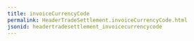```yaml
---
title: invoiceCurrencyCode
permalink: HeaderTradeSettlement.invoiceCurrencyCode.html
jsonid: headertradesettlement_invoicecurrencycode
---
```

